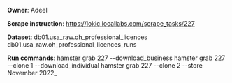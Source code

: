 **Owner**: Adeel
 
**Scrape instruction**: https://lokic.locallabs.com/scrape_tasks/227

**Dataset**: db01.usa_raw.oh_professional_licences
             db01.usa_raw.oh_professional_licences_runs

**Run commands**: hamster grab 227 --download_business
                  hamster grab 227 --clone 1 --download_individual
                  hamster grab 227 --clone 2 --store
November 2022_
